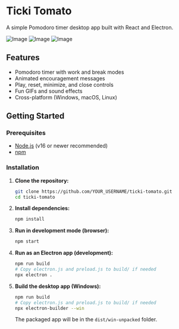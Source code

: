 # Ticki Tomato

A simple Pomodoro timer desktop app built with React and Electron.

![Image](https://github.com/user-attachments/assets/44d44e35-d40e-455c-871c-9cc987445e24)
![Image](https://github.com/user-attachments/assets/431c192e-0bd3-41d7-b057-9fca446f7116)
![Image](https://github.com/user-attachments/assets/5f1c24ba-fbb2-4412-99da-0df6e151ebfb)
## Features

- Pomodoro timer with work and break modes
- Animated encouragement messages
- Play, reset, minimize, and close controls
- Fun GIFs and sound effects
- Cross-platform (Windows, macOS, Linux)

## Getting Started

### Prerequisites

- [Node.js](https://nodejs.org/) (v16 or newer recommended)
- [npm](https://www.npmjs.com/)

### Installation

1. **Clone the repository:**
   ```bash
   git clone https://github.com/YOUR_USERNAME/ticki-tomato.git
   cd ticki-tomato
   ```

2. **Install dependencies:**
   ```bash
   npm install
   ```

3. **Run in development mode (browser):**
   ```bash
   npm start
   ```

4. **Run as an Electron app (development):**
   ```bash
   npm run build
   # Copy electron.js and preload.js to build/ if needed
   npx electron .
   ```

5. **Build the desktop app (Windows):**
   ```bash
   npm run build
   # Copy electron.js and preload.js to build/ if needed
   npx electron-builder --win
   ```
   The packaged app will be in the `dist/win-unpacked` folder.




